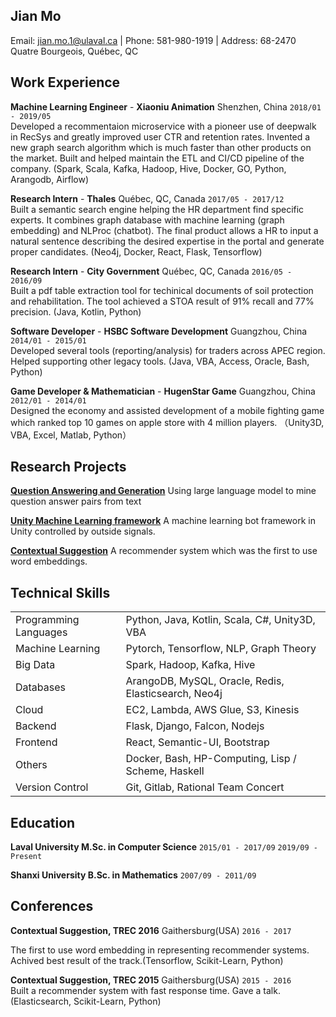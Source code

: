 ## Jian Mo
Email: [jian.mo.1@ulaval.ca](jian.mo.1@ulaval.ca) | Phone: 581-980-1919 | Address: 68-2470 Quatre Bourgeois, Québec, QC  

## Work Experience

__Machine Learning Engineer__ - __Xiaoniu Animation__  Shenzhen, China `2018/01 - 2019/05`   
Developed a recommentaion microservice with a pioneer use of deepwalk in RecSys and greatly improved user CTR and retention rates. Invented a new graph search algorithm which is much faster than other products on the market. Built and helped maintain the ETL and CI/CD pipeline of the company. (Spark, Scala, Kafka, Hadoop, Hive, Docker, GO, Python, Arangodb, Airflow)

__Research Intern__ - __Thales__  Québec, QC, Canada `2017/05 - 2017/12`  
Built a semantic search engine helping the HR department find specific experts. It combines graph database with machine learning (graph embedding) and NLProc (chatbot). The final product allows a HR to input a natural sentence describing the desired expertise in the portal and generate proper candidates. (Neo4j, Docker,  React, Flask, Tensorflow)

__Research Intern__ - __City Government__  Québec, QC, Canada `2016/05 - 2016/09`  
Built a pdf table extraction tool for techinical documents of soil protection and rehabilitation. The tool achieved a STOA result of 91% recall and 77% precision. (Java, Kotlin, Python)

__Software Developer__ - __HSBC Software Development__  Guangzhou, China `2014/01 - 2015/01`  
Developed several tools (reporting/analysis) for traders across APEC region. Helped supporting other legacy tools. (Java, VBA, Access, Oracle, Bash, Python)

__Game Developer & Mathematician__ - __HugenStar Game__ Guangzhou, China `2012/01 - 2014/01`  
Designed the economy and assisted development of a mobile fighting game which ranked top 10 games on apple store with 4 million players. （Unity3D, VBA, Excel, Matlab, Python）

## Research Projects
[__Question  Answering and Generation__](https://github.com/PythaGorilla/QAQG/)  Using large language model to mine question answer pairs from text

[__Unity Machine Learning framework__](https://github.com/PythaGorilla/Artificial_life/)  A machine learning bot framework in Unity controlled by outside signals.

[__Contextual Suggestion__](https://bitbucket.org/mojians/contextual-suggestion)  A recommender system which was the first to use word embeddings.

## Technical Skills
| | |
|--|--|
| Programming Languages | Python, Java, Kotlin, Scala, C#, Unity3D, VBA |
| Machine Learning | Pytorch, Tensorflow, NLP, Graph Theory |
| Big Data | Spark, Hadoop, Kafka, Hive |
| Databases | ArangoDB, MySQL, Oracle, Redis, Elasticsearch, Neo4j |
| Cloud | EC2, Lambda, AWS Glue, S3, Kinesis |
| Backend | Flask, Django, Falcon, Nodejs |
| Frontend | React, Semantic-UI, Bootstrap|
| Others | Docker, Bash, HP-Computing, Lisp / Scheme, Haskell|
|Version Control| Git, Gitlab, Rational Team Concert|


## Education

__Laval University M.Sc. in Computer Science__  `2015/01 - 2017/09` `2019/09 - Present`

__Shanxi University B.Sc. in Mathematics__  `2007/09 - 2011/09`


## Conferences

__Contextual Suggestion, TREC 2016__ Gaithersburg(USA) `2016 - 2017`

The first to use word embedding in representing recommender systems. Achived best result of the track.(Tensorflow, Scikit-Learn, Python)

__Contextual Suggestion, TREC 2015__ Gaithersburg(USA) `2015 - 2016`  
Built a recommender system with fast response time. Gave a talk. (Elasticsearch, Scikit-Learn, Python)
